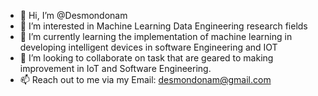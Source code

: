 - 👋 Hi, I’m @Desmondonam
- 👀 I’m interested in Machine Learning Data Engineering research fields
- 🌱 I’m currently learning the implementation of machine learning in developing intelligent devices in software Engineering and IOT
- 💞️ I’m looking to collaborate on task that are geared to making improvement in IoT and Software Engineering. 
- 📫 Reach out to me via my Email: desmondonam@gmail.com

<!---
Desmondonam/Desmondonam is a ✨ special ✨ repository because its `README.md` (this file) appears on your GitHub profile.
You can click the Preview link to take a look at your changes.
--->
